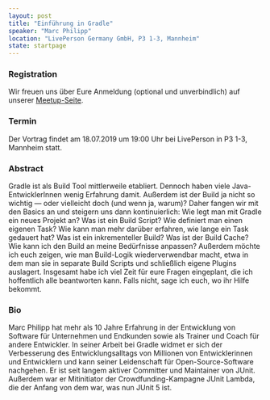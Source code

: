 ```yaml
---
layout: post
title: "Einführung in Gradle"
speaker: "Marc Philipp"
location: "LivePerson Germany GmbH, P3 1-3, Mannheim"
state: startpage
---
```


### Registration

Wir freuen uns über Eure Anmeldung (optional und unverbindlich) auf unserer [Meetup-Seite](https://www.meetup.com/de-DE/mannheim-java-usergroup/events/261871646/).

### Termin

Der Vortrag findet am 18.07.2019 um 19:00 Uhr bei LivePerson in P3 1-3, Mannheim statt.

### Abstract

Gradle ist als Build Tool mittlerweile etabliert. Dennoch haben viele Java-EntwicklerInnen wenig Erfahrung damit. Außerdem ist der Build ja nicht so wichtig — oder vielleicht doch (und wenn ja, warum)? Daher fangen wir mit den Basics an und steigern uns dann kontinuierlich: Wie legt man mit Gradle ein neues Projekt an? Was ist ein Build Script? Wie definiert man einen eigenen Task? Wie kann man mehr darüber erfahren, wie lange ein Task gedauert hat? Was ist ein inkrementeller Build? Was ist der Build Cache? Wie kann ich den Build an meine Bedürfnisse anpassen? Außerdem möchte ich euch zeigen, wie man Build-Logik wiederverwendbar macht, etwa in dem man sie in separate Build Scripts und schließlich eigene Plugins auslagert. Insgesamt habe ich viel Zeit für eure Fragen eingeplant, die ich hoffentlich alle beantworten kann. Falls nicht, sage ich euch, wo ihr Hilfe bekommt.

### Bio

Marc Philipp hat mehr als 10 Jahre Erfahrung in der Entwicklung von Software für Unternehmen und Endkunden sowie als Trainer und Coach für andere Entwickler. In seiner Arbeit bei Gradle widmet er sich der Verbesserung des Entwicklungsalltags von Millionen von Entwicklerinnen und Entwicklern und kann seiner Leidenschaft für Open-Source-Software nachgehen. Er ist seit langem aktiver Committer und Maintainer von JUnit. Außerdem war er Mitinitiator der Crowdfunding-Kampagne JUnit Lambda, die der Anfang von dem war, was nun JUnit 5 ist.
